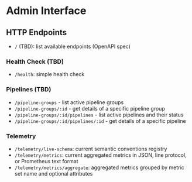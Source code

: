 # Admin Interface

## HTTP Endpoints

- `/` (TBD): list available endpoints (OpenAPI spec)

### Health Check (TBD)

- `/health`: simple health check

### Pipelines (TBD)

- `/pipeline-groups` - list active pipeline groups
- `/pipeline-groups/:id` - get details of a specific pipeline group
- `/pipeline-groups/:id/pipelines` - list active pipelines and their status
- `/pipeline-groups/:id/pipelines/:id` - get details of a specific pipeline

### Telemetry

- `/telemetry/live-schema`: current semantic conventions registry
- `/telemetry/metrics`: current aggregated metrics in JSON, line protocol, or Prometheus text format
- `/telemetry/metrics/aggregate`: aggregated metrics grouped by metric set name and optional attributes
